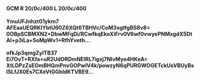 #### GCM R 20/0c/400 L 20/0c/400
**YmuUFJnhzt01ykm7**<br/>**AFEaaUEQRKIYbtU60Z6XQt6TBHVc/CoM3xgtfgBS8v8=**<br/>**0OBpSCBMXN2+DbwMFqDi/RCwfkqEkoXiFrv0V6wf0vwyePNMxgdX5DtAI+p3iLa+5oMpWv1+RfhYveth...**<br/><br/>
**ofkJp3qmgZylTB37**<br/>**Ei7OvT+RXfa+uR2UdORDmNEIRL7igxj7NIvMye4HKeA=**<br/>**XtLDPzZsEOmBHQmPnvGOPwlV4k/powzyN6qPURGWOGETckUsVBUyBsISLfJX0Es7CXeVtGGbldKTVBE9...**